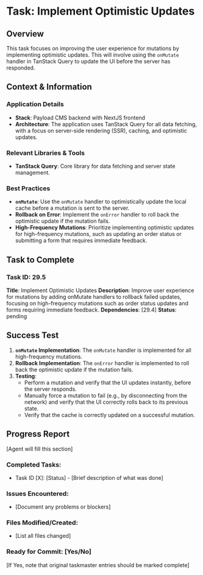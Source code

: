 # Task: Implement Optimistic Updates

## Overview
This task focuses on improving the user experience for mutations by implementing optimistic updates. This will involve using the `onMutate` handler in TanStack Query to update the UI before the server has responded.

## Context & Information
### Application Details
- **Stack**: Payload CMS backend with NextJS frontend
- **Architecture**: The application uses TanStack Query for all data fetching, with a focus on server-side rendering (SSR), caching, and optimistic updates.

### Relevant Libraries & Tools
- **TanStack Query**: Core library for data fetching and server state management.

### Best Practices
- **`onMutate`**: Use the `onMutate` handler to optimistically update the local cache before a mutation is sent to the server.
- **Rollback on Error**: Implement the `onError` handler to roll back the optimistic update if the mutation fails.
- **High-Frequency Mutations**: Prioritize implementing optimistic updates for high-frequency mutations, such as updating an order status or submitting a form that requires immediate feedback.

## Task to Complete

### Task ID: 29.5
**Title**: Implement Optimistic Updates
**Description**: Improve user experience for mutations by adding onMutate handlers to rollback failed updates, focusing on high-frequency mutations such as order status updates and forms requiring immediate feedback.
**Dependencies**: [29.4]
**Status**: pending

## Success Test
1.  **`onMutate` Implementation**: The `onMutate` handler is implemented for all high-frequency mutations.
2.  **Rollback Implementation**: The `onError` handler is implemented to roll back the optimistic update if the mutation fails.
3.  **Testing**:
    - Perform a mutation and verify that the UI updates instantly, before the server responds.
    - Manually force a mutation to fail (e.g., by disconnecting from the network) and verify that the UI correctly rolls back to its previous state.
    - Verify that the cache is correctly updated on a successful mutation.

## Progress Report
[Agent will fill this section]

### Completed Tasks:
- Task ID [X]: [Status] - [Brief description of what was done]

### Issues Encountered:
- [Document any problems or blockers]

### Files Modified/Created:
- [List all files changed]

### Ready for Commit: [Yes/No]
[If Yes, note that original taskmaster entries should be marked complete]
